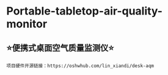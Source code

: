 # Portable-tabletop-air-quality-monitor
## ⭐便携式桌面空气质量监测仪⭐

    项目硬件开源链接：https://oshwhub.com/lin_xiandi/desk-aqm